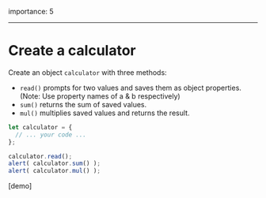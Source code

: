 importance: 5

---

# Create a calculator

Create an object `calculator` with three methods:

- `read()` prompts for two values and saves them as object properties. (Note: Use property names of a & b respectively)
- `sum()` returns the sum of saved values.
- `mul()` multiplies saved values and returns the result.

```js
let calculator = {
  // ... your code ...
};

calculator.read();
alert( calculator.sum() );
alert( calculator.mul() );
```

[demo]


